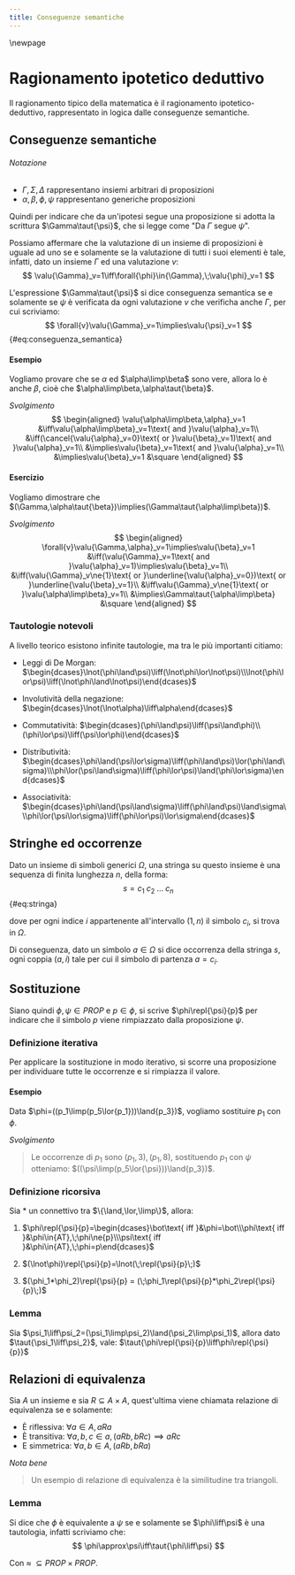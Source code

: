 ```yaml
---
title: Conseguenze semantiche
---
```


\newpage

# Ragionamento ipotetico deduttivo

Il ragionamento tipico della matematica è il ragionamento ipotetico-deduttivo, rappresentato in logica dalle conseguenze semantiche.

## Conseguenze semantiche

###### *Notazione*

- $\Gamma,\Sigma,\Delta$ rappresentano insiemi arbitrari di proposizioni
- $\alpha,\beta,\phi,\psi$ rappresentano generiche proposizioni

Quindi per indicare che da un'ipotesi segue una proposizione si adotta la scrittura $\Gamma\taut{\psi}$, che si legge come "Da $\Gamma$ segue $\psi$".

Possiamo affermare che la valutazione di un insieme di proposizioni è uguale ad uno se e solamente se la valutazione di tutti i suoi elementi è tale, infatti, dato un insieme $\Gamma$ ed una valutazione $v$:
$$
\valu{\Gamma}_v=1\iff\forall{\phi}\in{\Gamma},\;\valu{\phi}_v=1
$$

L'espressione $\Gamma\taut{\psi}$ si dice conseguenza semantica se e solamente se $\psi$ è verificata da ogni valutazione $v$ che verificha anche $\Gamma$, per cui scriviamo:
$$
\forall{v}\valu{\Gamma}_v=1\implies\valu{\psi}_v=1
$$ {#eq:conseguenza_semantica}

#### Esempio

Vogliamo provare che se $\alpha$ ed $\alpha\limp\beta$ sono vere, allora lo è anche $\beta$, cioè che $\alpha\limp\beta,\alpha\taut{\beta}$.

*Svolgimento*
$$
\begin{aligned}
  \valu{\alpha\limp\beta,\alpha}_v=1
  &\iff\valu{\alpha\limp\beta}_v=1\text{ and }\valu{\alpha}_v=1\\
  &\iff(\cancel{\valu{\alpha}_v=0}\text{ or }\valu{\beta}_v=1)\text{ and }\valu{\alpha}_v=1\\
  &\implies\valu{\beta}_v=1\text{ and }\valu{\alpha}_v=1\\
  &\implies\valu{\beta}_v=1
  &\square
\end{aligned}
$$

#### Esercizio

Vogliamo dimostrare che $(\Gamma,\alpha\taut{\beta})\implies(\Gamma\taut{\alpha\limp\beta})$.

*Svolgimento*
$$
\begin{aligned}
  \forall{v}\valu{\Gamma,\alpha}_v=1\implies\valu{\beta}_v=1
  &\iff(\valu{\Gamma}_v=1\text{ and }\valu{\alpha}_v=1)\implies\valu{\beta}_v=1\\
  &\iff(\valu{\Gamma}_v\ne{1}\text{ or }\underline{\valu{\alpha}_v=0})\text{ or }\underline{\valu{\beta}_v=1}\\
  &\iff\valu{\Gamma}_v\ne{1}\text{ or }\valu{\alpha\limp\beta}_v=1\\
  &\implies\Gamma\taut{\alpha\limp\beta}
  &\square
\end{aligned}
$$

### Tautologie notevoli

A livello teorico esistono infinite tautologie, ma tra le più importanti citiamo:

- Leggi di De Morgan: $\begin{dcases}\lnot(\phi\land\psi)\liff(\lnot\phi\lor\lnot\psi)\\\lnot(\phi\lor\psi)\liff(\lnot\phi\land\lnot\psi)\end{dcases}$

- Involutività della negazione: $\begin{dcases}\lnot(\lnot\alpha)\liff\alpha\end{dcases}$

- Commutatività: $\begin{dcases}(\phi\land\psi)\liff(\psi\land\phi)\\(\phi\lor\psi)\liff(\psi\lor\phi)\end{dcases}$

- Distributività: $\begin{dcases}\phi\land(\psi\lor\sigma)\liff(\phi\land\psi)\lor(\phi\land\sigma)\\\phi\lor(\psi\land\sigma)\liff(\phi\lor\psi)\land(\phi\lor\sigma)\end{dcases}$

- Associatività: $\begin{dcases}\phi\land(\psi\land\sigma)\liff(\phi\land\psi)\land\sigma\\\phi\lor(\psi\lor\sigma)\liff(\phi\lor\psi)\lor\sigma\end{dcases}$

## Stringhe ed occorrenze

Dato un insieme di simboli generici $\Omega$, una stringa su questo insieme è una sequenza di finita lunghezza $n$, della forma:
$$
s=c_1\;c_2\;\dots\;c_n
$$ {#eq:stringa}

dove per ogni indice $i$ appartenente all'intervallo $(1,n)$ il simbolo $c_i$, si trova in $\Omega$.

Di conseguenza, dato un simbolo $a\in\Omega$ si dice occorrenza della stringa $s$, ogni coppia $(a,i)$ tale per cui il simbolo di partenza $a=c_i$.

## Sostituzione

Siano quindi $\phi,\psi\in{PROP}$ e $p\in\phi$, si scrive $\phi\repl{\psi}{p}$ per indicare che il simbolo $p$ viene rimpiazzato dalla proposizione $\psi$.

### Definizione iterativa

Per applicare la sostituzione in modo iterativo, si scorre una proposizione per individuare tutte le occorrenze e si rimpiazza il valore.

#### Esempio

Data $\phi=((p_1\limp(p_5\lor{p_1}))\land{p_3})$, vogliamo sostituire $p_1$ con $\phi$.

*Svolgimento*

> Le occorrenze di $p_1$ sono $(p_1,3),(p_1,8)$, sostituendo $p_1$ con $\psi$ otteniamo: $((\psi\limp(p_5\lor{\psi}))\land{p_3})$.

### Definizione ricorsiva

Sia $*$ un connettivo tra $\{\land,\lor,\limp\}$, allora:

1. $\phi\repl{\psi}{p}=\begin{dcases}\bot\text{ iff }&\phi=\bot\\\phi\text{ iff }&\phi\in{AT},\;\phi\ne{p}\\\psi\text{ iff }&\phi\in{AT},\;\phi=p\end{dcases}$

2. $(\lnot\phi)\repl{\psi}{p}=\lnot(\;\repl{\psi}{p}\;)$

3. $(\phi_1*\phi_2)\repl{\psi}{p} = (\;\phi_1\repl{\psi}{p}*\phi_2\repl{\psi}{p}\;)$

### Lemma

Sia $\psi_1\liff\psi_2=(\psi_1\limp\psi_2)\land(\psi_2\limp\psi_1)$, allora dato $\taut{\psi_1\liff\psi_2}$, vale: $\taut{\phi\repl{\psi}{p}\liff\phi\repl{\psi}{p}}$

## Relazioni di equivalenza

Sia $A$ un insieme e sia $R\subseteq{A\times{A}}$, quest'ultima viene chiamata relazione di equivalenza se e solamente:

- È riflessiva: $\forall{a}\in{A},aRa$
- È transitiva: $\forall{a,b,c}\in{a},(aRb,bRc)\implies{aRc}$
- E simmetrica: $\forall{a,b}\in{A},(aRb,bRa)$

*Nota bene*

> Un esempio di relazione di equivalenza è la similitudine tra triangoli.

### Lemma

Si dice che $\phi$ è equivalente a $\psi$ se e solamente se $\phi\liff\psi$ è una tautologia, infatti scriviamo che:
$$
\phi\approx\psi\iff\taut{\phi\liff\psi}
$$

Con $\approx\;\subseteq{PROP\times{PROP}}$.
